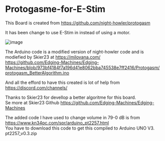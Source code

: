 # Protogasme-for-E-Stim
This Board is created from https://github.com/night-howler/protogasm 

It has been change to use E-Stim in instead of using a motor.

![image](https://github.com/puste1/Protogasme-for-E-Stim/blob/2e44da04a47f2ec9632a36b34d55d26fad5b9140/Protogasme%20for%20E-Stim.JPG)

The Arduino code is a modified version of night-howler code and is modiefied by Skier23 at https://milovana.com/ <br>
https://github.com/Edging-Machines/Edging-Machines/blob/973bf4184f7a196d41e8062bba745538e7ff2416/Protogasm/protogasm_BetterAlgorithm.ino

And all the efford to have this created is lot of help from https://discord.com/channels/ 

Thanks to Skier23 for devellop a better algoritme for this board. <br>
Se more at Skier23 Github https://github.com/Edging-Machines/Edging-Machines

The added code I have used to change volume in 79-0 dB is from <br> 
https://www.kn34pc.com/spr/arduino_pt2257.html <br>
You have to download this code to get this compiled to Arduino UNO V3. pt2257_v0.3.zip

